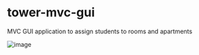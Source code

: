 # tower-mvc-gui
MVC GUI application to assign students to rooms and apartments

![image](https://i.ibb.co/n7Ys7RR/screenshot.jpg)
